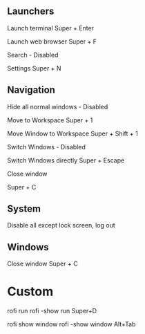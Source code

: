 
## Launchers
Launch terminal
Super + Enter

Launch web browser
Super + F

Search - Disabled

Settings
Super + N

## Navigation

Hide all normal windows - Disabled


Move to Workspace
Super + 1

Move Window to Workspace
Super + Shift + 1

Switch Windows - Disabled

Switch Windows directly
Super + Escape

Close window

Super + C

## System

Disable all except lock screen, log out

## Windows
Close window
Super + C


# Custom
rofi run
rofi -show run
Super+D

rofi show window
rofi -show window
Alt+Tab




